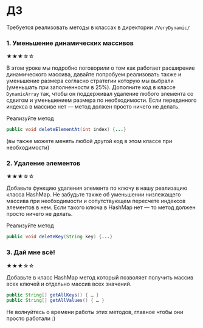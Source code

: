 # ДЗ

Требуется реализовать методы в классах в директории `/VeryDynamic/`

### 1. Уменьшение динамических массивов

★★★☆☆

 В этом уроке мы подробно поговорили о том как работает расширение динамического массива, давайте попробуем реализовать также и уменьшение размера согласно стратегии которую мы выбрали (уменьшать при заполненности в 25%).
Дополните код в классе `DynamicArray` так, чтобы он поддерживал удаление любого элемента со сдвигом и уменьшением размера по необходимости. Если переданного индекса в массиве нет — метод должен просто ничего не делать.

Реализуйте метод 

```java
public void deleteElementAt(int index) {...}
``` 

(вы также можете менять любой другой код в этом классе при необходимости)

### 2. Удаление элементов

★★★☆☆

Добавьте функцию удаления элемента по ключу в нашу реализацию класса HashMap. Не забудьте также об уменьшении низлежащего массива при необходимости и сопутствующем пересчете индексов элементов в нем.
Если такого ключа в HashMap нет — то метод должен просто ничего не делать.

Реализуйте метод 
```java
public void deleteKey(String key) {...}
```

### 3. Дай мне всё!

★★★☆☆
 
Добавьте в класс HashMap метод который позволяет получить массив всех ключей и отдельно массив всех значений.

```java
public String[] getAllKeys() { … }
public String[] getAllValues() { … }
```


Не волнуйтесь о времени работы этих методов, главное чтобы они просто работали :)

